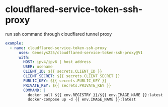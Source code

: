 # cloudflared-service-token-ssh-proxy
run ssh command through cloudflared tunnel proxy
```yml
example:
  - name: cloudflared-service-token-ssh-proxy
      uses: Genesys225/cloudflared-service-token-ssh-proxy@V1
      with:
        HOST: ipv4/ipv6 | host address
        USER: usename
        CLIENT_ID: ${{ secrets.CLIENT_ID }}
        CLIENT_SECRET: ${{ secrets.CLIENT_SECRET }}
        PUBLIC_KEY: ${{ secrets.PUBLIC_KEY }}
        PRIVATE_KEY: ${{ secrets.PRIVATE_KEY }}
        COMMAND: |
          docker pull ${{ env.REGISTRY }}/${{ env.IMAGE_NAME }}:latest
          docker-compose up -d {{ env.IMAGE_NAME }}:latest
```
